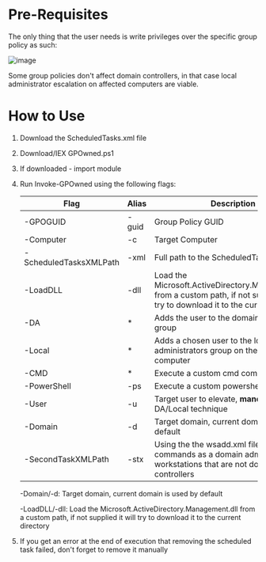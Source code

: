 # Pre-Requisites

The only thing that the user needs is write privileges over the specific group policy as such:

![image](https://github.com/user-attachments/assets/2d79536e-45c5-4de6-91ed-b3046e677eeb)


Some group policies don't affect domain controllers, in that case local administrator escalation on affected computers are viable.

# How to Use

1. Download the ScheduledTasks.xml file
2. Download/IEX GPOwned.ps1
3. If downloaded - import module
4. Run Invoke-GPOwned using the following flags:

   |Flag|Alias|Description|
   |-|-|-|
   |-GPOGUID|-guid|Group Policy GUID|
   |-Computer|-c|Target Computer|
   |-ScheduledTasksXMLPath|-xml|Full path to the ScheduledTasks xml file|
   |-LoadDLL|-dll|Load the Microsoft.ActiveDirectory.Management.dll from a custom path, if not supplied it will try to download it to the current directory|
   |-DA|*|Adds the user to the domain admins group|
   |-Local|*|Adds a chosen user to the local administrators group on the defined computer|
   |-CMD|*|Execute a custom cmd command|
   |-PowerShell|-ps|Execute a custom powershell command|
   |-User|-u|Target user to elevate, **mandatory** for DA/Local technique|
   |-Domain|-d|Target domain, current domain is used by default|
   |-SecondTaskXMLPath|-stx|Using the the wsadd.xml file, run commands as a domain admin on workstations that are not domain controllers|
    




    -Domain/-d: Target domain, current domain is used by default

    -LoadDLL/-dll: Load the Microsoft.ActiveDirectory.Management.dll from a custom path, if not supplied it will try to download it to the current directory


 5. If you get an error at the end of execution that removing the scheduled task failed, don't forget to remove it manually

